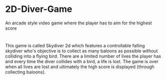 # 2D-Diver-Game
An arcade style video game where the player has to aim for the highest score
#
This game is called Skydiver 2d which features a controllable falling skydiver who's 
objective is to collect as many baloons as possible without colliding into a flying bird.
There are a limited number of lives the player has and every time the diver collides with a 
bird, a life is lost. The game is over when all lives are lost and ultimately the high score 
is displayed (through collecting baloons).
